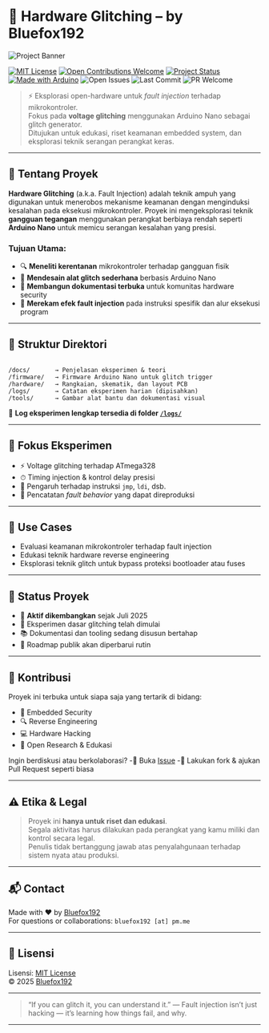 # 🔧 Hardware Glitching – by Bluefox192

![Project Banner](tools/banner.png) <!-- Ganti jika ada logo/banner -->

[![MIT License](https://img.shields.io/badge/License-MIT-green.svg)](LICENSE)
[![Open Contributions Welcome](https://img.shields.io/badge/contributions-welcome-brightgreen)](https://github.com/Bluefox192/hardware-glitching/issues)
[![Project Status](https://img.shields.io/badge/status-active-blue)](#-status-proyek)
[![Made with Arduino](https://img.shields.io/badge/made%20with-arduino-blue?logo=arduino)](https://www.arduino.cc)
![Open Issues](https://img.shields.io/github/issues/Bluefox192/hardware-glitching.svg)
![Last Commit](https://img.shields.io/github/last-commit/Bluefox192/hardware-glitching)
![PR Welcome](https://img.shields.io/badge/PRs-welcome-brightgreen.svg)

> ⚡ Eksplorasi open-hardware untuk *fault injection* terhadap mikrokontroler.  
> Fokus pada **voltage glitching** menggunakan Arduino Nano sebagai glitch generator.  
> Ditujukan untuk edukasi, riset keamanan embedded system, dan eksplorasi teknik serangan perangkat keras.

---

## 🧠 Tentang Proyek

**Hardware Glitching** (a.k.a. Fault Injection) adalah teknik ampuh yang digunakan untuk menerobos mekanisme keamanan dengan menginduksi kesalahan pada eksekusi mikrokontroler.
Proyek ini mengeksplorasi teknik **gangguan tegangan** menggunakan perangkat berbiaya rendah seperti **Arduino Nano** untuk memicu serangan kesalahan yang presisi.

### Tujuan Utama:

- 🔍 **Meneliti kerentanan** mikrokontroler terhadap gangguan fisik
- 🧰 **Mendesain alat glitch sederhana** berbasis Arduino Nano
- 📖 **Membangun dokumentasi terbuka** untuk komunitas hardware security
- 🧪 **Merekam efek fault injection** pada instruksi spesifik dan alur eksekusi program

---

## 📁 Struktur Direktori

```

/docs/       → Penjelasan eksperimen & teori
/firmware/   → Firmware Arduino Nano untuk glitch trigger
/hardware/   → Rangkaian, skematik, dan layout PCB
/logs/       → Catatan eksperimen harian (dipisahkan)
/tools/      → Gambar alat bantu dan dokumentasi visual

```

📖 **Log eksperimen lengkap tersedia di folder [`/logs/`](logs/)**

---

## 🎯 Fokus Eksperimen

- ⚡ Voltage glitching terhadap ATmega328
- ⏱ Timing injection & kontrol delay presisi
- 🧬 Pengaruh terhadap instruksi `jmp`, `ldi`, dsb.
- 🧪 Pencatatan *fault behavior* yang dapat direproduksi

---

## 🎯 Use Cases

- Evaluasi keamanan mikrokontroler terhadap fault injection
- Edukasi teknik hardware reverse engineering
- Eksplorasi teknik glitch untuk bypass proteksi bootloader atau fuses

---

## 🚀 Status Proyek

- 🔧 **Aktif dikembangkan** sejak Juli 2025
- 🧪 Eksperimen dasar glitching telah dimulai
- 📚 Dokumentasi dan tooling sedang disusun bertahap
- 📌 Roadmap publik akan diperbarui rutin

---

## 🤝 Kontribusi

Proyek ini terbuka untuk siapa saja yang tertarik di bidang:

- 🔐 Embedded Security
- 🔍 Reverse Engineering
- 💻 Hardware Hacking
- 📢 Open Research & Edukasi

Ingin berdiskusi atau berkolaborasi?
-🧵 Buka [Issue](https://github.com/Bluefox192/hardware-glitching/issues)
-🔀 Lakukan fork & ajukan Pull Request seperti biasa

---

## ⚠️ Etika & Legal

> Proyek ini **hanya untuk riset dan edukasi**.  
> Segala aktivitas harus dilakukan pada perangkat yang kamu miliki dan kontrol secara legal.  
> Penulis tidak bertanggung jawab atas penyalahgunaan terhadap sistem nyata atau produksi.

---

## 📬 Contact

Made with ❤️ by [Bluefox192](https://github.com/bluefox192)  
For questions or collaborations: `bluefox192 [at] pm.me`

---

## 📄 Lisensi

Lisensi: [MIT License](LICENSE)  
© 2025 [Bluefox192](https://github.com/Bluefox192)

---

> “If you can glitch it, you can understand it.”
> — Fault injection isn’t just hacking — it’s learning how things fail, and why.

---
